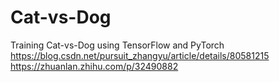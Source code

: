# Cat-vs-Dog
Training Cat-vs-Dog using TensorFlow and PyTorch
https://blog.csdn.net/pursuit_zhangyu/article/details/80581215
https://zhuanlan.zhihu.com/p/32490882
